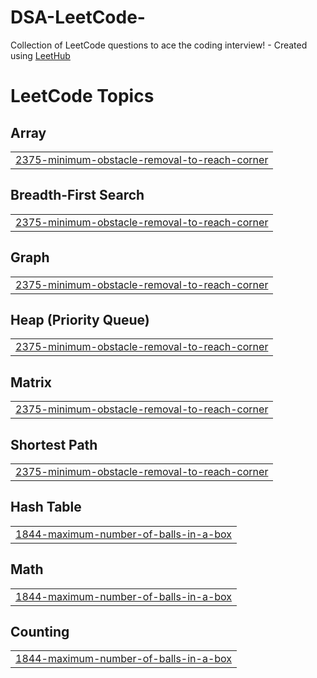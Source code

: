 # DSA-LeetCode-
Collection of LeetCode questions to ace the coding interview! - Created using [LeetHub](https://github.com/QasimWani/LeetHub)

<!---LeetCode Topics Start-->
# LeetCode Topics
## Array
|  |
| ------- |
| [2375-minimum-obstacle-removal-to-reach-corner](https://github.com/abhishekk7r/DSA-LeetCode/tree/master/2375-minimum-obstacle-removal-to-reach-corner) |
## Breadth-First Search
|  |
| ------- |
| [2375-minimum-obstacle-removal-to-reach-corner](https://github.com/abhishekk7r/DSA-LeetCode/tree/master/2375-minimum-obstacle-removal-to-reach-corner) |
## Graph
|  |
| ------- |
| [2375-minimum-obstacle-removal-to-reach-corner](https://github.com/abhishekk7r/DSA-LeetCode/tree/master/2375-minimum-obstacle-removal-to-reach-corner) |
## Heap (Priority Queue)
|  |
| ------- |
| [2375-minimum-obstacle-removal-to-reach-corner](https://github.com/abhishekk7r/DSA-LeetCode/tree/master/2375-minimum-obstacle-removal-to-reach-corner) |
## Matrix
|  |
| ------- |
| [2375-minimum-obstacle-removal-to-reach-corner](https://github.com/abhishekk7r/DSA-LeetCode/tree/master/2375-minimum-obstacle-removal-to-reach-corner) |
## Shortest Path
|  |
| ------- |
| [2375-minimum-obstacle-removal-to-reach-corner](https://github.com/abhishekk7r/DSA-LeetCode/tree/master/2375-minimum-obstacle-removal-to-reach-corner) |
## Hash Table
|  |
| ------- |
| [1844-maximum-number-of-balls-in-a-box](https://github.com/abhishekk7r/DSA-LeetCode/tree/master/1844-maximum-number-of-balls-in-a-box) |
## Math
|  |
| ------- |
| [1844-maximum-number-of-balls-in-a-box](https://github.com/abhishekk7r/DSA-LeetCode/tree/master/1844-maximum-number-of-balls-in-a-box) |
## Counting
|  |
| ------- |
| [1844-maximum-number-of-balls-in-a-box](https://github.com/abhishekk7r/DSA-LeetCode/tree/master/1844-maximum-number-of-balls-in-a-box) |
<!---LeetCode Topics End-->